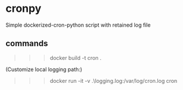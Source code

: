 # cronpy

Simple dockerized-cron-python script with retained log file

## commands

>>> docker build -t cron .

(Customize local logging path:)
>>> docker run -it -v .\logging.log:/var/log/cron.log cron
